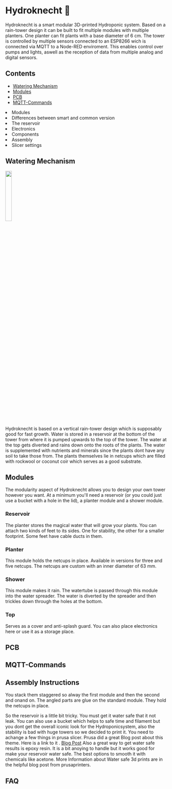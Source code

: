 # Hydroknecht 🌿

Hydroknecht is a smart modular 3D-printed Hydroponic system. Based on a rain-tower design it can be built to fit multiple modules with multiple planters. One planter can fit plants with a base diameter of 6 cm. The tower is controlled by multiple sensors connected to an ESP8266 wich is connected via MQTT to a Node-RED enviroment.
This enables control over pumps and lights, aswell as the reception of data from multiple analog and digital sensors. 

## Contents

- [Watering Mechanism](#watering-mechanism)
- [Modules](#modules)
- [PCB](#pcb)
- [MQTT-Commands](#mqtt-commands)
<li>Modules </li>
<li>Differences between smart and common version </li>
<li>The reservoir </li>
<li>Electronics </li>
<li>Components </li>
<li>Assembly </li>
<li>Slicer settings </li>

</ul> 


## Watering Mechanism

<img src="https://user-images.githubusercontent.com/82802996/116686545-40b8ea80-a9b4-11eb-888d-db138a499990.png" width="20%">

Hydroknecht is based on a vertical rain-tower design which is supposably good for fast growth. Water is stored in a reservoir at the bottom of the tower from where it is pumped upwards to the top of the tower. The water at the top gets diverted and rains down onto the roots of the plants. The water is supplemented with nutrients and minerals since the plants dont have any soil to take those from. The plants themselves lie in netcups which are filled with rockwool or coconut coir which serves as a good substrate.


## Modules 

The modularity aspect of Hydroknecht allows you to design your own tower however you want. At a minimum you'll need a reservoir (or you could just use a bucket with a hole in the lid), a planter module and a shower module.

### Reservoir

The planter stores the magical water that will grow your plants. You can attach two kinds of feet to its sides. One for stability, the other for a smaller footprint. Some feet have cable ducts in them.

### Planter

This module holds the netcups in place. Available in versions for three and five netcups. The netcups are custom with an inner diameter of 63 mm.

### Shower

This module makes it rain. The watertube is passed through this module into the water spreader. The water is diverted by the spreader and then trickles down through the holes at the bottom.

### Top

Serves as a cover and anti-splash guard. You can also place electronics here or use it as a storage place.

## PCB 

## MQTT-Commands

## Assembly Instructions

You stack them staggered so alway the first module and then the second and onand on. The angled parts are glue on the standard module. They hold the netcups in place.

So the reservoir is a little bit tricky. You must get it water safe that it not leak. You can also use a bucket which helps to safe time and filament but you dont get the overall 
iconic look for the Hydroponicsystem, also the stability is bad with huge towers so we decided to print it. You need to achange a few things in prusa slicer. Prusa did a great Blog 
post about this theme. Here is  a link to it . [Blog Post](https://blog.prusaprinters.org/watertight-3d-printing-pt1-vases-cups-and-other-open-models_48949/)
Also a great way to get water safe results is epoxy resin. It is a bit anoying to handle but it works good for make your reservoir water safe. The best options to smooth it with 
chemicals like acetone. More Information about Water safe 3d prints are in the helpful blog post from prusaprinters.

## FAQ
